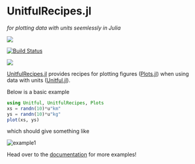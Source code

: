 # UnitfulRecipes.jl

*for plotting data with units seemlessly in Julia*

<p>
  <a href="https://jw3126.github.io/UnitfulRecipes.jl/stable/">
    <img src=https://img.shields.io/badge/docs-stable-important.svg?style=flat-square&label=Documentation&logo=Read%20the%20Docs>
  </a>
</p>

<p>
  <a href="https://travis-ci.com/jw3126/UnitfulRecipes.jl">
    <img alt="Build Status" src="https://img.shields.io/travis/com/jw3126/UnitfulRecipes.jl/master?label=OSX/Linux&logo=travis&logocolor=white&style=flat-square">
  </a>
</p>
<p>
  <a href="https://codecov.io/gh/jw3126/UnitfulRecipes.jl">
    <img src="https://img.shields.io/codecov/c/github/jw3126/UnitfulRecipes.jl/master?label=Codecov&logo=codecov&logoColor=white&style=flat-square">
  </a>
</p>



[UnitfulRecipes.jl](https://github.com/jw3126/UnitfulRecipes.jl) provides recipes for plotting figures ([Plots.jl](https://github.com/JuliaPlots/Plots.jl)) when using data with units ([Unitful.jl](https://github.com/PainterQubits/Unitful.jl)).

Below is a basic example

```julia
using Unitful, UnitfulRecipes, Plots
xs = randn(10)*u"km"
ys = randn(10)*u"kg"
plot(xs, ys)
```

which should give something like

![example1](https://user-images.githubusercontent.com/4486578/72591885-74a20500-3955-11ea-9552-489451bd01fd.png)

Head over to the [documentation](https://jw3126.github.io/UnitfulRecipes.jl/stable/) for more examples!

